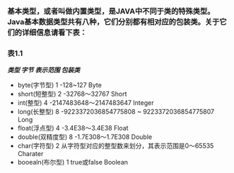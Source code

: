 ### 基本类型，或者叫做内置类型，是JAVA中不同于类的特殊类型。Java基本数据类型共有八种，它们分别都有相对应的包装类。关于它们的详细信息请看下表：
 
### 表1.1

***类型	字节	表示范围	包装类***
- byte(字节型)	1	-128~127	Byte
- short(短整型)	2	-32768～32767 	Short
- int(整型)	4	-2147483648～2147483647	Integer
- long(长整型)	8	-9223372036854775808 ~ 9223372036854775807	Long
- float(浮点型)	4	-3.4E38～3.4E38	Float
- double(双精度型)	8	-1.7E308～1.7E308	Double
- char(字符型)	2	从字符型对应的整型数来划分，其表示范围是0～65535 	Charater
- booealn(布尔型)	1	true或false	Boolean
 
 
